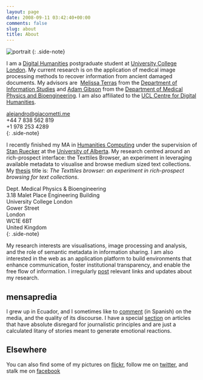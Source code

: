 ```yaml
---
layout: page
date: 2008-09-11 03:42:40+00:00
comments: false
slug: about
title: About
---
```

![portrait][portrait] 
{: .side-note}

I am a [Digital Humanities][] postgraduate student at [University College
London][]. My current research is on the application of medical image
processing methods to recover information from ancient damaged documents. My
advisors are  [Melissa Terras][] from the [Department of Information
Studies][] and [Adam Gibson][] from the [Department of Medical Physics and
Bioengineering][]. I am also affiliated to the [UCL Centre for Digital
Humanities][].


[alejandro@giacometti.me](mailto:alejandro.giacometti.me)  
+44 7 838 562 819  
+1 978 253 4289  
{: .side-note}

I recently finished my MA in [Humanities Computing][] under the supervision of
[Stan Ruecker][] at the [University of Alberta][].  My research centred around
an rich-prospect interface: the Texttiles Browser, an experiment in leveraging
available metadata to visualise and browse medium sized text collections. My
[thesis][] title is: *The Texttiles browser: an experiment in rich-prospect
browsing for text collections*.

Dept. Medical Physics & Bioengineering  
3.18 Malet Place Engineering Building  
University College London  
Gower Street  
London  
WC1E 6BT  
United Kingdom  
{: .side-note}

My research interests are visualisations, image processing and analysis, and
the role of semantic metadata in information sharing. I am also interested in
the web as an application platform to build environments that enhance
communication, foster institutional transparency, and enable the free flow of
information. I irregularly [post][] relevant links and updates about my
research.


## mensapredia ##


I grew up in Ecuador, and I sometimes like to [comment][] (in Spanish)
on the media, and the quality of its discourse. I have a special
[section][] on articles that have absolute disregard for journalistic
principles and are just a calculated litany of stories meant to generate
emotional reactions.

## Elsewhere ##


You can also find some of my pictures on [flickr][], follow me on
[twitter][], and stalk me on [facebook][]


[portrait]: http://graph.facebook.com/alejandro.giacometti/picture?type=large
[Digital Humanities]: http://en.wikipedia.org/wiki/Digital_humanities "Digital Humanities"
[University College London]: http://www.ucl.ac.uk
[Melissa Terras]: http://www.ucl.ac.uk/infostudies/melissa-terras/
[Department of Information Studies]: http://www.infostudies.ucl.ac.uk/
[Adam Gibson]: http://www.ucl.ac.uk/medphys/staff/people/agibson/www/index
[Department of Medical Physics and Bioengineering]: http://www.ucl.ac.uk/medphys/
[UCL Centre for Digital Humanities]: http://www.ucl.ac.uk/dh/
[Humanities Computing]: http://huco.ualberta.ca/
[Stan Ruecker]: http://www.ualberta.ca/~sruecker/
[University of Alberta]: http://www.ualberta.ca
[thesis]: http://repository.library.ualberta.ca/dspace/handle/10048/437
[post]: category/blog.html "Blog"
[comment]: category/mensapredia.html "Mensa Predia"
[section]: category/periodismo_sensacionalista.html "Periodismo Sensacionalista"
[flickr]: http://www.flickr.com/photos/janrito/
[twitter]: http://twitter.com/janrito
[facebook]: http://www.facebook.com/alejandro.giacometti

